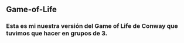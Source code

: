 ## Game-of-Life
### Esta es mi nuestra versión del Game of Life de Conway que tuvimos que hacer en grupos de 3.
